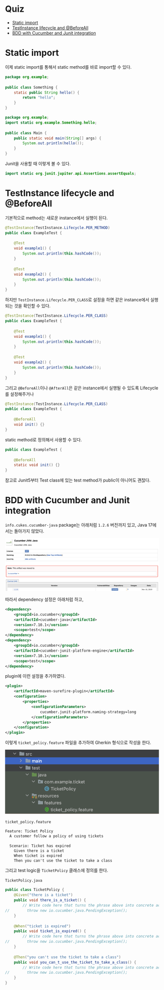 # Quiz <!-- omit in toc -->
- [Static import](#static-import)
- [TestInstance lifecycle and @BeforeAll](#testinstance-lifecycle-and-beforeall)
- [BDD with Cucumber and Junit integration](#bdd-with-cucumber-and-junit-integration)


# Static import

이제 static import를 통해서 static method를 바로 import할 수 있다.

```java
package org.example;

public class Something {
    static public String hello() {
        return "hello";
    }
}
```

```java
package org.example;
import static org.example.Something.hello;

public class Main {
    public static void main(String[] args) {
        System.out.println(hello());
    }
}
```

Junit을 사용할 때 이렇게 볼 수 있다.

```java
import static org.junit.jupiter.api.Assertions.assertEquals;
```

# TestInstance lifecycle and @BeforeAll

기본적으로 method는 새로운 instance에서 실행이 된다.

```java
@TestInstance(TestInstance.Lifecycle.PER_METHOD)
public class ExampleTest {

    @Test
    void example1() {
        System.out.println(this.hashCode());
    }

    @Test
    void example2() {
        System.out.println(this.hashCode());
    }
}
```

하지만 `TestInstance.Lifecycle.PER_CLASS`로 설정을 하면 같은 instance에서 실행되는 것을 확인할 수 있다.

```java
@TestInstance(TestInstance.Lifecycle.PER_CLASS)
public class ExampleTest {

    @Test
    void example1() {
        System.out.println(this.hashCode());
    }

    @Test
    void example2() {
        System.out.println(this.hashCode());
    }
}
```

그리고 `@BeforeAll`이나 `@AfterAll`은 같은 instance에서 실행될 수 있도록 Lifecycle를 설정해주거나

```java
@TestInstance(TestInstance.Lifecycle.PER_CLASS)
public class ExampleTest {

    @BeforeAll
    void init() {}
}
```

static method로 정의해서 사용할 수 있다.

```java
public class ExampleTest {

    @BeforeAll
    static void init() {}
}
```

참고로 Junit5부터 Test class에 있는 test method가 public이 아니어도 괜찮다.

# BDD with Cucumber and Junit integration

`info.cukes.cucumber-java` package는 아래처럼 `1.2.6` 버전까지 있고, Java 17에서는 돌아가지 않았다.

![old package](/images/java/01-old-cucumber-java-package.png)

따라서 dependency 설정은 아래처럼 하고,

```xml
<dependency>
    <groupId>io.cucumber</groupId>
    <artifactId>cucumber-java</artifactId>
    <version>7.10.1</version>
    <scope>test</scope>
</dependency>
<dependency>
    <groupId>io.cucumber</groupId>
    <artifactId>cucumber-junit-platform-engine</artifactId>
    <version>7.10.1</version>
    <scope>test</scope>
</dependency>
```

plugin에 이런 설정을 추가하였다.

```xml
<plugin>
    <artifactId>maven-surefire-plugin</artifactId>
    <configuration>
        <properties>
            <configurationParameters>
                cucumber.junit-platform.naming-strategy=long
            </configurationParameters>
        </properties>
    </configuration>
</plugin>
```

이렇게 `ticket_policy.feature` 파일을 추가하여 Gherkin 형식으로 작성을 한다.

![test directory](/images/java/02-cucumber-direcotry.png)


`ticket_policy.feature`
```gherkin
Feature: Ticket Policy
  A customer follow a policy of using tickets

  Scenario: Ticket has expired
    Given there is a ticket
    When ticket is expired
    Then you can't use the ticket to take a class
```

그리고 test logic을 `TicketPolicy` 클래스에 정의를 한다.

`TicketPolicy.java`
```java
public class TicketPolicy {
    @Given("there is a ticket")
    public void there_is_a_ticket() {
        // Write code here that turns the phrase above into concrete actions
//        throw new io.cucumber.java.PendingException();
    }

    @When("ticket is expired")
    public void ticket_is_expired() {
        // Write code here that turns the phrase above into concrete actions
//        throw new io.cucumber.java.PendingException();
    }

    @Then("you can't use the ticket to take a class")
    public void you_can_t_use_the_ticket_to_take_a_class() {
        // Write code here that turns the phrase above into concrete actions
//        throw new io.cucumber.java.PendingException();
    }
}
```